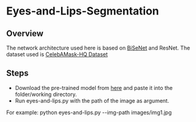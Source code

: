 # Eyes-and-Lips-Segmentation

## Overview

The network architecture used here is based on [BiSeNet](https://github.com/CoinCheung/BiSeNet) and ResNet. The dataset used is [CelebAMask-HQ Dataset](https://drive.google.com/file/d/1badu11NqxGf6qM3PTTooQDJvQbejgbTv/view)

## Steps

- Download the pre-trained model from [here](https://drive.google.com/file/d/154JgKpzCPW82qINcVieuPH3fZ2e0P812/view) and paste it into the folder/working directory.
- Run eyes-and-lips.py with the path of the image as argument.

For example: python eyes-and-lips.py --img-path images/img1.jpg
